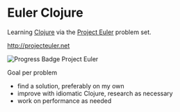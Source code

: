 # Euler Clojure

Learning [Clojure] via the [Project Euler][euler] problem set.

   http://projecteuler.net

![Progress Badge Project Euler](https://projecteuler.net/profile/rslinford.png "Current Progress")

Goal per problem
  * find a solution, preferably on my own
  * improve with idiomatic Clojure, research as necessary
  * work on performance as needed

[euler]: http://projecteuler.net/
[clojure]: http://clojure.org/

